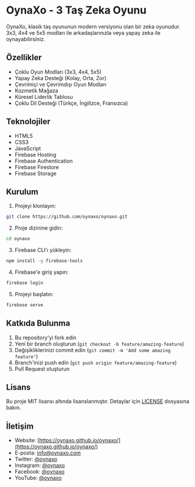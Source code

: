 # OynaXo - 3 Taş Zeka Oyunu

OynaXo, klasik taş oyununun modern versiyonu olan bir zeka oyunudur. 3x3, 4x4 ve 5x5 modları ile arkadaşlarınızla veya yapay zeka ile oynayabilirsiniz.

## Özellikler

- Çoklu Oyun Modları (3x3, 4x4, 5x5)
- Yapay Zeka Desteği (Kolay, Orta, Zor)
- Çevrimiçi ve Çevrimdışı Oyun Modları
- Kozmetik Mağaza
- Küresel Liderlik Tablosu
- Çoklu Dil Desteği (Türkçe, İngilizce, Fransızca)

## Teknolojiler

- HTML5
- CSS3
- JavaScript
- Firebase Hosting
- Firebase Authentication
- Firebase Firestore
- Firebase Storage

## Kurulum

1. Projeyi klonlayın:
```bash
git clone https://github.com/oynaxo/oynaxo.git
```

2. Proje dizinine gidin:
```bash
cd oynaxo
```

3. Firebase CLI'ı yükleyin:
```bash
npm install -g firebase-tools
```

4. Firebase'e giriş yapın:
```bash
firebase login
```

5. Projeyi başlatın:
```bash
firebase serve
```

## Katkıda Bulunma

1. Bu repository'yi fork edin
2. Yeni bir branch oluşturun (`git checkout -b feature/amazing-feature`)
3. Değişikliklerinizi commit edin (`git commit -m 'Add some amazing feature'`)
4. Branch'inizi push edin (`git push origin feature/amazing-feature`)
5. Pull Request oluşturun

## Lisans

Bu proje MIT lisansı altında lisanslanmıştır. Detaylar için [LICENSE](LICENSE) dosyasına bakın.

## İletişim

- Website: [https://oynaxo.github.io/oynaxo/](https://oynaxo.github.io/oynaxo/)
- E-posta: info@oynaxo.com
- Twitter: [@oynaxo](https://twitter.com/oynaxo)
- Instagram: [@oynaxo](https://instagram.com/oynaxo)
- Facebook: [@oynaxo](https://facebook.com/oynaxo)
- YouTube: [@oynaxo](https://youtube.com/@oynaxo)
